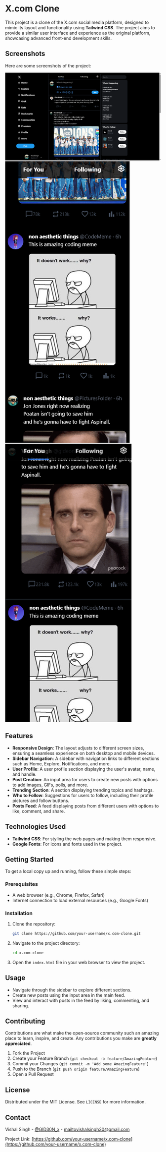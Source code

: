 # X.com Clone

This project is a clone of the X.com social media platform, designed to mimic its layout and functionality using **Tailwind CSS**. The project aims to provide a similar user interface and experience as the original platform, showcasing advanced front-end development skills.

## Screenshots

Here are some screenshots of the project:

![Screenshot 1](x_1.png)
![Screenshot 2](x_2.png)
![Screenshot 3](x_3.png)

## Features

- **Responsive Design**: The layout adjusts to different screen sizes, ensuring a seamless experience on both desktop and mobile devices.
- **Sidebar Navigation**: A sidebar with navigation links to different sections such as Home, Explore, Notifications, and more.
- **User Profile**: A user profile section displaying the user's avatar, name, and handle.
- **Post Creation**: An input area for users to create new posts with options to add images, GIFs, polls, and more.
- **Trending Section**: A section displaying trending topics and hashtags.
- **Who to Follow**: Suggestions for users to follow, including their profile pictures and follow buttons.
- **Posts Feed**: A feed displaying posts from different users with options to like, comment, and share.

## Technologies Used

- **Tailwind CSS**: For styling the web pages and making them responsive.
- **Google Fonts**: For icons and fonts used in the project.

## Getting Started

To get a local copy up and running, follow these simple steps:

### Prerequisites

- A web browser (e.g., Chrome, Firefox, Safari)
- Internet connection to load external resources (e.g., Google Fonts)

### Installation

1. Clone the repository:
    ```sh
    git clone https://github.com/your-username/x.com-clone.git
    ```
2. Navigate to the project directory:
    ```sh
    cd x.com-clone
    ```
3. Open the `index.html` file in your web browser to view the project.

## Usage

- Navigate through the sidebar to explore different sections.
- Create new posts using the input area in the main feed.
- View and interact with posts in the feed by liking, commenting, and sharing.

## Contributing

Contributions are what make the open-source community such an amazing place to learn, inspire, and create. Any contributions you make are **greatly appreciated**.

1. Fork the Project
2. Create your Feature Branch (`git checkout -b feature/AmazingFeature`)
3. Commit your Changes (`git commit -m 'Add some AmazingFeature'`)
4. Push to the Branch (`git push origin feature/AmazingFeature`)
5. Open a Pull Request

## License

Distributed under the MIT License. See `LICENSE` for more information.

## Contact

Vishal Singh - [@GID30N_x](https://x.com/GID30N_x) - mailtovishalsingh30@gmail.com

Project Link: [https://github.com/your-username/x.com-clone](https://github.com/your-username/x.com-clone)
